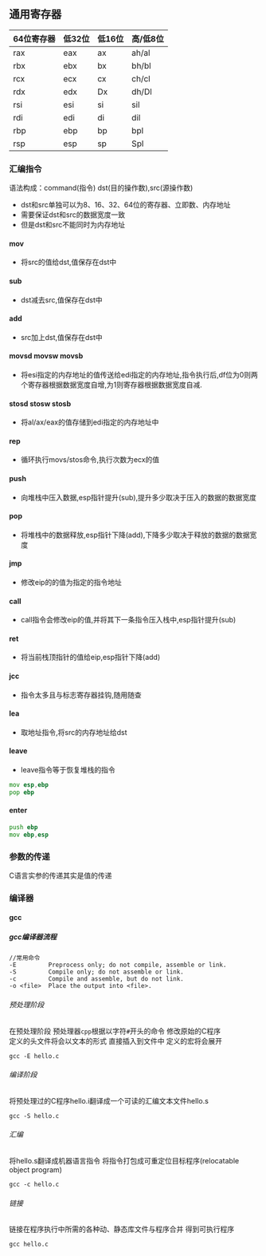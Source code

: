 ## 通用寄存器
64位寄存器|低32位|低16位|高/低8位
|--|--|--|--|
rax|eax|ax|ah/al|
rbx|ebx|bx|bh/bl|
rcx|ecx|cx|ch/cl|
rdx|edx|Dx|dh/Dl|
rsi|esi|si|sil|
rdi|edi|di|dil|
rbp|ebp|bp|bpl|
rsp|esp|sp|Spl|
### 汇编指令
语法构成：command(指令) dst(目的操作数),src(源操作数)
* dst和src单独可以为8、16、32、64位的寄存器、立即数、内存地址
* 需要保证dst和src的数据宽度一致
* 但是dst和src不能同时为内存地址 
#### mov
* 将src的值给dst,值保存在dst中
#### sub
* dst减去src,值保存在dst中
#### add
* src加上dst,值保存在dst中
#### movsd movsw movsb
* 将esi指定的内存地址的值传送给edi指定的内存地址,指令执行后,df位为0则两个寄存器根据数据宽度自增,为1则寄存器根据数据宽度自减.
#### stosd stosw stosb
* 将al/ax/eax的值存储到edi指定的内存地址中
#### rep
* 循环执行movs/stos命令,执行次数为ecx的值
#### push
* 向堆栈中压入数据,esp指针提升(sub),提升多少取决于压入的数据的数据宽度
#### pop
* 将堆栈中的数据释放,esp指针下降(add),下降多少取决于释放的数据的数据宽度
#### jmp
* 修改eip的的值为指定的指令地址
#### call
* call指令会修改eip的值,并将其下一条指令压入栈中,esp指针提升(sub)
####  ret
* 将当前栈顶指针的值给eip,esp指针下降(add)
#### jcc
* 指令太多且与标志寄存器挂钩,随用随查
#### lea
* 取地址指令,将src的内存地址给dst
#### leave	
* leave指令等于恢复堆栈的指令
```asm
mov esp,ebp
pop ebp
```
#### enter
```asm
push ebp
mov ebp,esp
```
### 参数的传递
C语言实参的传递其实是值的传递

### 编译器
#### gcc
##### gcc编译器流程
```
//常用命令
-E         Preprocess only; do not compile, assemble or link.
-S         Compile only; do not assemble or link.
-c         Compile and assemble, but do not link.
-o <file>  Place the output into <file>.
```
###### 预处理阶段
在预处理阶段 预处理器`cpp`根据以字符`#`开头的命令 修改原始的C程序  
定义的头文件将会以文本的形式 直接插入到文件中 定义的宏将会展开
```
gcc -E hello.c
```
###### 编译阶段
将预处理过的C程序hello.i翻译成一个可读的汇编文本文件hello.s
```
gcc -S hello.c
```
###### 汇编
将hello.s翻译成机器语言指令 将指令打包成可重定位目标程序(relocatable object program)
```
gcc -c hello.c
```
###### 链接
链接在程序执行中所需的各种动、静态库文件与程序合并 得到可执行程序
```
gcc hello.c
```
